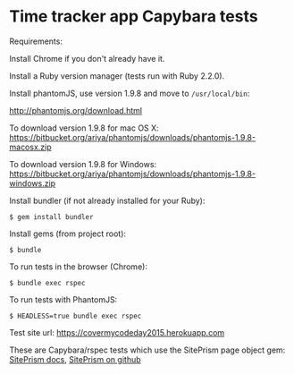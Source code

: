 # Time tracker app Capybara tests

Requirements:

Install Chrome if you don't already have it.

Install a Ruby version manager (tests run with Ruby 2.2.0). 

Install phantomJS, use version 1.9.8 and move to ```/usr/local/bin```:

http://phantomjs.org/download.html

To download version 1.9.8 for mac OS X: https://bitbucket.org/ariya/phantomjs/downloads/phantomjs-1.9.8-macosx.zip

To download version 1.9.8 for Windows: https://bitbucket.org/ariya/phantomjs/downloads/phantomjs-1.9.8-windows.zip

Install bundler (if not already installed for your Ruby):

```
$ gem install bundler
```

Install gems (from project root):

```
$ bundle
```

To run tests in the browser (Chrome):

```
$ bundle exec rspec
```

To run tests with PhantomJS:

```
$ HEADLESS=true bundle exec rspec
```

Test site url: https://covermycodeday2015.herokuapp.com

These are Capybara/rspec tests which use the SitePrism page object gem: [SitePrism docs](http://www.rubydoc.info/gems/site_prism/index), [SitePrism on github](https://github.com/natritmeyer/site_prism)